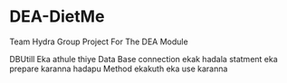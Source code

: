 # DEA-DietMe
Team Hydra Group Project For The DEA Module

DBUtill Eka athule thiye Data Base connection ekak hadala statment eka prepare karanna hadapu Method ekakuth eka use karanna 
